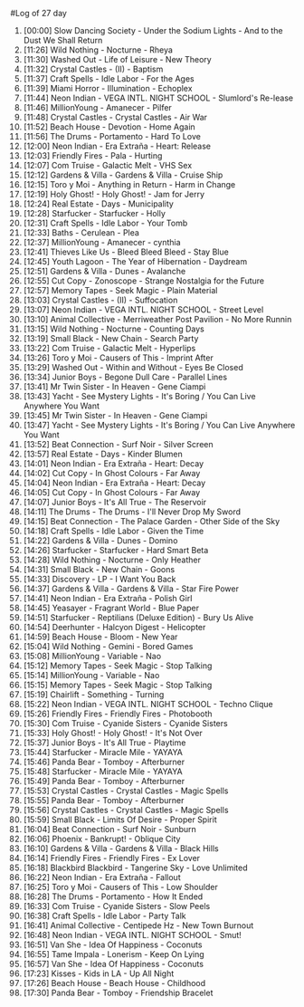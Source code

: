 #Log of 27 day

1. [00:00] Slow Dancing Society - Under the Sodium Lights - And to the Dust We Shall Return
1. [11:26] Wild Nothing - Nocturne - Rheya
1. [11:30] Washed Out - Life of Leisure - New Theory
1. [11:32] Crystal Castles - (II) - Baptism
1. [11:37] Craft Spells - Idle Labor - For the Ages
1. [11:39] Miami Horror - Illumination - Echoplex
1. [11:44] Neon Indian - VEGA INTL. NIGHT SCHOOL - Slumlord's Re-lease
1. [11:46] MillionYoung - Amanecer - Pilfer
1. [11:48] Crystal Castles - Crystal Castles - Air War
1. [11:52] Beach House - Devotion - Home Again
1. [11:56] The Drums - Portamento - Hard To Love
1. [12:00] Neon Indian - Era Extraña - Heart: Release
1. [12:03] Friendly Fires - Pala - Hurting
1. [12:07] Com Truise - Galactic Melt - VHS Sex
1. [12:12] Gardens & Villa - Gardens & Villa - Cruise Ship
1. [12:15] Toro y Moi - Anything in Return - Harm in Change
1. [12:19] Holy Ghost! - Holy Ghost! - Jam for Jerry
1. [12:24] Real Estate - Days - Municipality
1. [12:28] Starfucker - Starfucker - Holly
1. [12:31] Craft Spells - Idle Labor - Your Tomb
1. [12:33] Baths - Cerulean - Plea
1. [12:37] MillionYoung - Amanecer - cynthia
1. [12:41] Thieves Like Us - Bleed Bleed Bleed - Stay Blue
1. [12:45] Youth Lagoon - The Year of Hibernation - Daydream
1. [12:51] Gardens & Villa - Dunes - Avalanche
1. [12:55] Cut Copy - Zonoscope - Strange Nostalgia for the Future
1. [12:57] Memory Tapes - Seek Magic - Plain Material
1. [13:03] Crystal Castles - (II) - Suffocation
1. [13:07] Neon Indian - VEGA INTL. NIGHT SCHOOL - Street Level
1. [13:10] Animal Collective - Merriweather Post Pavilion - No More Runnin
1. [13:15] Wild Nothing - Nocturne - Counting Days
1. [13:19] Small Black - New Chain - Search Party
1. [13:22] Com Truise - Galactic Melt - Hyperlips
1. [13:26] Toro y Moi - Causers of This - Imprint After
1. [13:29] Washed Out - Within and Without - Eyes Be Closed
1. [13:34] Junior Boys - Begone Dull Care - Parallel Lines
1. [13:41] Mr Twin Sister - In Heaven - Gene Ciampi
1. [13:43] Yacht - See Mystery Lights - It's Boring / You Can Live Anywhere You Want
1. [13:45] Mr Twin Sister - In Heaven - Gene Ciampi
1. [13:47] Yacht - See Mystery Lights - It's Boring / You Can Live Anywhere You Want
1. [13:52] Beat Connection - Surf Noir - Silver Screen
1. [13:57] Real Estate - Days - Kinder Blumen
1. [14:01] Neon Indian - Era Extraña - Heart: Decay
1. [14:02] Cut Copy - In Ghost Colours - Far Away
1. [14:04] Neon Indian - Era Extraña - Heart: Decay
1. [14:05] Cut Copy - In Ghost Colours - Far Away
1. [14:07] Junior Boys - It's All True - The Reservoir
1. [14:11] The Drums - The Drums - I'll Never Drop My Sword
1. [14:15] Beat Connection - The Palace Garden - Other Side of the Sky
1. [14:18] Craft Spells - Idle Labor - Given the Time
1. [14:22] Gardens & Villa - Dunes - Domino
1. [14:26] Starfucker - Starfucker - Hard Smart Beta
1. [14:28] Wild Nothing - Nocturne - Only Heather
1. [14:31] Small Black - New Chain - Goons
1. [14:33] Discovery - LP - I Want You Back
1. [14:37] Gardens & Villa - Gardens & Villa - Star Fire Power
1. [14:41] Neon Indian - Era Extraña - Polish Girl
1. [14:45] Yeasayer - Fragrant World - Blue Paper
1. [14:51] Starfucker - Reptilians (Deluxe Edition) - Bury Us Alive
1. [14:54] Deerhunter - Halcyon Digest - Helicopter
1. [14:59] Beach House - Bloom - New Year
1. [15:04] Wild Nothing - Gemini - Bored Games
1. [15:08] MillionYoung - Variable - Nao
1. [15:12] Memory Tapes - Seek Magic - Stop Talking
1. [15:14] MillionYoung - Variable - Nao
1. [15:15] Memory Tapes - Seek Magic - Stop Talking
1. [15:19] Chairlift - Something - Turning
1. [15:22] Neon Indian - VEGA INTL. NIGHT SCHOOL - Techno Clique
1. [15:26] Friendly Fires - Friendly Fires - Photobooth
1. [15:30] Com Truise - Cyanide Sisters - Cyanide Sisters
1. [15:33] Holy Ghost! - Holy Ghost! - It's Not Over
1. [15:37] Junior Boys - It's All True - Playtime
1. [15:44] Starfucker - Miracle Mile - YAYAYA
1. [15:46] Panda Bear - Tomboy - Afterburner
1. [15:48] Starfucker - Miracle Mile - YAYAYA
1. [15:49] Panda Bear - Tomboy - Afterburner
1. [15:53] Crystal Castles - Crystal Castles - Magic Spells
1. [15:55] Panda Bear - Tomboy - Afterburner
1. [15:56] Crystal Castles - Crystal Castles - Magic Spells
1. [15:59] Small Black - Limits Of Desire - Proper Spirit
1. [16:04] Beat Connection - Surf Noir - Sunburn
1. [16:06] Phoenix - Bankrupt! - Oblique City
1. [16:10] Gardens & Villa - Gardens & Villa - Black Hills
1. [16:14] Friendly Fires - Friendly Fires - Ex Lover
1. [16:18] Blackbird Blackbird - Tangerine Sky - Love Unlimited
1. [16:22] Neon Indian - Era Extraña - Fallout
1. [16:25] Toro y Moi - Causers of This - Low Shoulder
1. [16:28] The Drums - Portamento - How It Ended
1. [16:33] Com Truise - Cyanide Sisters - Slow Peels
1. [16:38] Craft Spells - Idle Labor - Party Talk
1. [16:41] Animal Collective - Centipede Hz - New Town Burnout
1. [16:48] Neon Indian - VEGA INTL. NIGHT SCHOOL - Smut!
1. [16:51] Van She - Idea Of Happiness - Coconuts
1. [16:55] Tame Impala - Lonerism - Keep On Lying
1. [16:57] Van She - Idea Of Happiness - Coconuts
1. [17:23] Kisses - Kids in LA - Up All Night
1. [17:26] Beach House - Beach House - Childhood
1. [17:30] Panda Bear - Tomboy - Friendship Bracelet
